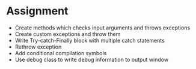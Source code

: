 # Assignment

* Create methods which checks input arguments and throws exceptions
* Create custom exceptions and throw them
* Write Try-catch-Finally block with multiple catch statements
* Rethrow exception
* Add conditional compilation symbols
* Use debug class to write debug information to output window
